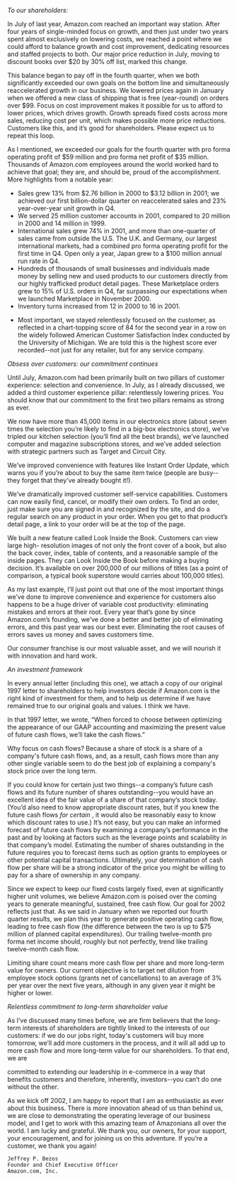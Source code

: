 _To our shareholders:_

In July of last year, Amazon.com reached an important way station. After four years of
single-minded focus on growth, and then just under two years spent almost exclusively on
lowering costs, we reached a point where we could afford to balance growth and cost
improvement, dedicating resources and staffed projects to both. Our major price reduction in
July, moving to discount books over $20 by 30% off list, marked this change.

This balance began to pay off in the fourth quarter, when we both significantly exceeded
our own goals on the bottom line and simultaneously reaccelerated growth in our business. We
lowered prices again in January when we offered a new class of shipping that is free (year-round)
on orders over $99. Focus on cost improvement makes it possible for us to afford to lower
prices, which drives growth. Growth spreads fixed costs across more sales, reducing cost per
unit, which makes possible more price reductions. Customers like this, and it’s good for
shareholders. Please expect us to repeat this loop.

As I mentioned, we exceeded our goals for the fourth quarter with pro forma operating
profit of $59 million and pro forma net profit of $35 million. Thousands of Amazon.com
employees around the world worked hard to achieve that goal; they are, and should be, proud of
the accomplishment. More highlights from a notable year:

* Sales grew 13% from $2.76 billion in 2000 to $3.12 billion in 2001; we achieved our
  first billion-dollar quarter on reaccelerated sales and 23% year-over-year unit growth
  in Q4.
* We served 25 million customer accounts in 2001, compared to 20 million in 2000 and
  14 million in 1999.
* International sales grew 74% in 2001, and more than one-quarter of sales came from
  outside the U.S. The U.K. and Germany, our largest international markets, had a
  combined pro forma operating profit for the first time in Q4. Open only a year, Japan
  grew to a $100 million annual run rate in Q4.
* Hundreds of thousands of small businesses and individuals made money by selling
  new and used products to our customers directly from our highly trafficked product
  detail pages. These Marketplace orders grew to 15% of U.S. orders in Q4, far
  surpassing our expectations when we launched Marketplace in November 2000.
* Inventory turns increased from 12 in 2000 to 16 in 2001.

- Most important, we stayed relentlessly focused on the customer, as reflected in a
  chart-topping score of 84 for the second year in a row on the widely followed
  American Customer Satisfaction Index conducted by the University of Michigan. We
  are told this is the highest score ever recorded--not just for any retailer, but for any
  service company.

_Obsess over customers: our commitment continues_

Until July, Amazon.com had been primarily built on two pillars of customer experience:
selection and convenience. In July, as I already discussed, we added a third customer experience
pillar: relentlessly lowering prices. You should know that our commitment to the first two pillars
remains as strong as ever.

We now have more than 45,000 items in our electronics store (about seven times the
selection you’re likely to find in a big-box electronics store), we’ve tripled our kitchen selection
(you’ll find all the best brands), we’ve launched computer and magazine subscriptions stores,
and we’ve added selection with strategic partners such as Target and Circuit City.

We’ve improved convenience with features like Instant Order Update, which warns you
if you’re about to buy the same item twice (people are busy--they forget that they’ve already
bought it!).

We’ve dramatically improved customer self-service capabilities. Customers can now
easily find, cancel, or modify their own orders. To find an order, just make sure you are signed
in and recognized by the site, and do a regular search on any product in your order. When you
get to that product’s detail page, a link to your order will be at the top of the page.

We built a new feature called Look Inside the Book. Customers can view large high-
resolution images of not only the front cover of a book, but also the back cover, index, table of
contents, and a reasonable sample of the inside pages. They can Look Inside the Book before
making a buying decision. It’s available on over 200,000 of our millions of titles (as a point of
comparison, a typical book superstore would carries about 100,000 titles).

As my last example, I’ll just point out that one of the most important things we’ve done
to improve convenience and experience for customers also happens to be a huge driver of
variable cost productivity: eliminating mistakes and errors at their root. Every year that’s gone
by since Amazon.com’s founding, we’ve done a better and better job of eliminating errors, and
this past year was our best ever. Eliminating the root causes of errors saves us money and saves
customers time.

Our consumer franchise is our most valuable asset, and we will nourish it with innovation
and hard work.

_An investment framework_

In every annual letter (including this one), we attach a copy of our original 1997 letter to
shareholders to help investors decide if Amazon.com is the right kind of investment for them,
and to help us determine if we have remained true to our original goals and values. I think we
have.

In that 1997 letter, we wrote, “When forced to choose between optimizing the appearance
of our GAAP accounting and maximizing the present value of future cash flows, we’ll take the
cash flows.”

Why focus on cash flows? Because a share of stock is a share of a company's future cash
flows, and, as a result, cash flows more than any other single variable seem to do the best job of
explaining a company's stock price over the long term.

If you could know for certain just two things--a company’s future cash flows and its
future number of shares outstanding--you would have an excellent idea of the fair value of a
share of that company’s stock today. (You’d also need to know appropriate discount rates, but if
you knew the future cash flows _for certain_ , it would also be reasonably easy to know which
discount rates to use.) It’s not easy, but you can make an informed forecast of future cash flows
by examining a company’s performance in the past and by looking at factors such as the leverage
points and scalability in that company’s model. Estimating the number of shares outstanding in
the future requires you to forecast items such as option grants to employees or other potential
capital transactions. Ultimately, your determination of cash flow per share will be a strong
indicator of the price you might be willing to pay for a share of ownership in any company.

Since we expect to keep our fixed costs largely fixed, even at significantly higher unit
volumes, we believe Amazon.com is poised over the coming years to generate meaningful,
sustained, free cash flow. Our goal for 2002 reflects just that. As we said in January when we
reported our fourth quarter results, we plan this year to generate positive operating cash flow,
leading to free cash flow (the difference between the two is up to $75 million of planned capital
expenditures). Our trailing twelve-month pro forma net income should, roughly but not
perfectly, trend like trailing twelve-month cash flow.

Limiting share count means more cash flow per share and more long-term value for
owners. Our current objective is to target net dilution from employee stock options (grants net of
cancellations) to an average of 3% per year over the next five years, although in any given year it
might be higher or lower.

_Relentless commitment to long-term shareholder value_

As I’ve discussed many times before, we are firm believers that the long-term interests of
shareholders are tightly linked to the interests of our customers: if we do our jobs right, today's
customers will buy more tomorrow, we’ll add more customers in the process, and it will all add
up to more cash flow and more long-term value for our shareholders. To that end, we are

committed to extending our leadership in e-commerce in a way that benefits customers and
therefore, inherently, investors--you can’t do one without the other.

As we kick off 2002, I am happy to report that I am as enthusiastic as ever about this
business. There is more innovation ahead of us than behind us, we are close to demonstrating
the operating leverage of our business model, and I get to work with this amazing team of
Amazonians all over the world. I am lucky and grateful. We thank you, our owners, for your
support, your encouragement, and for joining us on this adventure. If you’re a customer, we
thank you again!

```
Jeffrey P. Bezos
Founder and Chief Executive Officer
Amazon.com, Inc.
```
